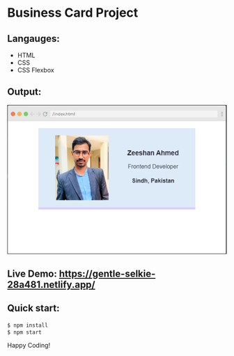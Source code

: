 # Business Card Project

## Langauges:
- HTML
- CSS
- CSS Flexbox

## Output:
![business card](image.png)

## Live Demo: https://gentle-selkie-28a481.netlify.app/

## Quick start:

```
$ npm install
$ npm start
````

Happy Coding!

